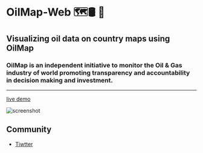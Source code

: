 # OilMap-Web 🗺🛢 🌟
Visualizing oil data on country maps using OilMap
---

### OilMap is an independent initiative to monitor the Oil & Gas industry of world promoting transparency and accountability in decision making and investment.
---
[live demo](http://oilmap.xyz)

![screenshot](screenshot.png)

## Community

- [Tiwtter](https://twitter.com/oilmapxyz)
